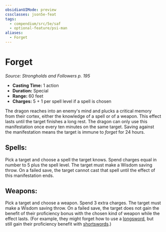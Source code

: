 ```yaml
---
obsidianUIMode: preview
cssclasses: json5e-feat
tags:
  - compendium/src/5e/saf
  - optional-feature/psi-man
aliases:
  - Forget
---
```

# Forget
*Source: Strongholds and Followers p. 195*  

- **Casting Time:** 1 action  
- **Duration:** Special  
- **Range:** 60 feet  
- **Charges:** 5 + 1 per spell level if a spell is chosen  

The dragon reaches into an enemy's mind and plucks a critical memory from their cortex, either the knowledge of a spell or of a weapon. This effect lasts until the target finishes a long rest. The dragon can only use this manifestation once every ten minutes on the same target. Saving against the manifestation means the target is immune to *forget* for 24 hours.

## Spells:

Pick a target and choose a spell the target knows. Spend charges equal in number to 5 plus the spell level. The target must make a Wisdom saving throw. On a failed save, the target cannot cast that spell until the effect of this manifestation ends.

## Weapons:

Pick a target and choose a weapon. Spend 3 extra charges. The target must make a Wisdom saving throw. On a failed save, the target does not gain the benefit of their proficiency bonus with the chosen kind of weapon while the effect lasts. (For example, they might forget how to use a [longsword](2-Mechanics/CLI/items/longsword.md), but still gain their proficiency benefit with [shortswords](2-Mechanics/CLI/items/shortsword.md).)